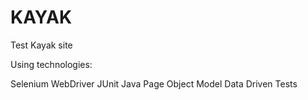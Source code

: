 # KAYAK

Test Kayak site

Using technologies: 

Selenium WebDriver 
JUnit 
Java 
Page Object Model
Data Driven Tests
